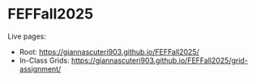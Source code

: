 # FEFFall2025
Live pages:
- Root: https://giannascuteri903.github.io/FEFFall2025/
- In-Class Grids: https://giannascuteri903.github.io/FEFFall2025/grid-assignment/


